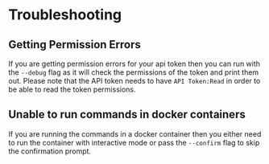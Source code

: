 # Troubleshooting

## Getting Permission Errors

If you are getting permission errors for your api token then you can run with the `--debug` flag as it will check the permissions of the token and print them out.
Please note that the API token needs to have `API Token:Read` in order to be able to read the token permissions.

## Unable to run commands in docker containers

If you are running the commands in a docker container then you either need to run the container with interactive mode or pass the `--confirm` flag to skip the confirmation prompt.